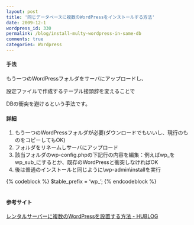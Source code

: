 ```yaml
---
layout: post
title: '同じデータベースに複数のWordPressをインストールする方法'
date: 2009-12-1
wordpress_id: 330
permalink: /blog/install-multy-wordpress-in-same-db
comments: true
categories: Wordpress
---
```

<div class="section">
<h4>手法</h4>
<p>もう一つのWordPressフォルダをサーバにアップロードし、</p>
<p>設定ファイルで作成するテーブル接頭辞を変えることで</p>
<p>DBの衝突を避けるという手法です。</p>
<h4>詳細</h4>
<ol>
<li>もう一つのWordPressフォルダが必要(ダウンロードでもいいし、現行のものをコピーしてもOK)</li>
<li>フォルダをリネームしサーバにアップロード</li>
<li>該当フォルダのwp-config.phpの下記行の内容を編集：例えばwp_をwp_sub_にするとか、既存のWordPressと衝突しなければOK</li>
<li>後は普通のインストールと同じように\wp-admin\installを実行</li>
</ol>
{% codeblock %}
$table_prefix = ‘wp_’;
{% endcodeblock %}
<br/>
<br/>
<h4>参考サイト</h4>
<p><a href="http://musicmaniacs.net/archives/2009/03/12000242.php" target="_blank">レンタルサーバーに複数のWordPressを設置する方法 - HUBLOG</a></p>
</div>
